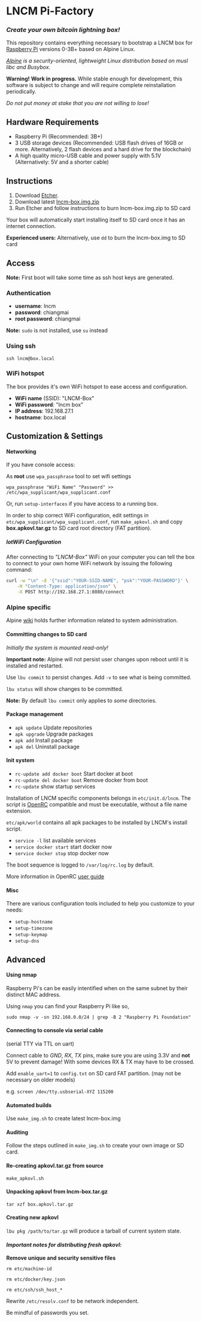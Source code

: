 # LNCM Pi-Factory
### _Create your own bitcoin lightning box!_

This repository contains everything necessary to bootstrap a LNCM box for [Raspberry Pi](https://www.raspberrypi.org) versions 0-3B+ based on Alpine Linux.

*[Alpine](https://alpinelinux.org) is a security-oriented, lightweight Linux distribution based on musl libc and Busybox.*

**Warning!** **Work in progress.** While stable enough for development, this software is subject to change and will require complete reinstallation periodically. 

*Do not put money at stake that you are not willing to lose!*

## Hardware Requirements

* Raspberry Pi (Recommended: 3B+)
* 3 USB storage devices (Recommended: USB flash drives of 16GB or more. Alternatively, 2 flash devices and a hard drive for the blockchain)
* A high quality micro-USB cable and power supply with 5.1V (Alternatively: 5V and a shorter cable)

## Instructions

1. Download [Etcher](https://www.balena.io/etcher/).
2. Download latest [lncm-box.img.zip](
https://github.com/lncm/pi-factory/releases/download/v0.4.0/lncm-box-v0.4.0.img.zip)
3. Run Etcher and follow instructions to burn lncm-box.img.zip to SD card

Your box will automatically start installing itself to SD card once it has an internet connection.

**Experienced users:** Alternatively, use `dd` to burn the lncm-box.img to SD card

## Access

**Note:** First boot will take some time as ssh host keys are generated.

### Authentication

- **username**: lncm
- **password**: chiangmai
- **root password**: chiangmai

**Note:** `sudo` is not installed, use `su` instead

### Using ssh
`ssh lncm@box.local`

### WiFi hotspot

The box provides it's own WiFi hotspot to ease access and configuration.

- **WiFi name** (SSID): "LNCM-Box"
- **WiFi password**: "lncm box"
- **IP address**: 192.168.27.1
- **hostname**: box.local

## Customization & Settings

#### Networking

If you have console access:

As **root** use `wpa_passphrase` tool to set wifi settings

`wpa_passphrase "WiFi Name" "Password" >> /etc/wpa_supplicant/wpa_supplicant.conf`

Or, run `setup-interfaces` if you have access to a running box.

In order to ship correct WiFi configuration, edit settings in `etc/wpa_supplicant/wpa_supplicant.conf`, run `make_apkovl.sh` and copy **box.apkovl.tar.gz** to SD card root directory (FAT partition).

##### IotWiFi Configuration

After connecting to _"LNCM-Box"_ WiFi on your computer you can tell the box to connect to your own home WiFi network by issuing the following command:

```bash
curl -w "\n" -d '{"ssid":"YOUR-SSID-NAME", "psk":"YOUR-PASSWORD"}' \
    -H "Content-Type: application/json" \
    -X POST http://192.168.27.1:8080/connect
```
### Alpine specific

Alpine [wiki](https://wiki.alpinelinux.org/) holds further information related to system administration.

#### Committing changes to SD card

*Initially the system is mounted read-only!*

**Important note:** Alpine will not persist user changes upon reboot until it is installed and restarted. 

Use `lbu commit` to persist changes. Add `-v` to see what is being committed.

`lbu status` will show changes to be committed.

**Note:** By default `lbu commit` only applies to *some* directories.

#### Package management

- `apk update` Update repositories 
- `apk upgrade` Upgrade packages
- `apk add` Install package 
- `apk del` Uninstall package 

#### Init system

- `rc-update add docker boot` Start docker at boot
- `rc-update del docker boot` Remove docker from boot
- `rc-update` show startup services

Installation of LNCM specific components belongs in `etc/init.d/lncm`. The script is [OpenRC](https://wiki.gentoo.org/wiki/OpenRC) compatible and must be executable, without a file name extension.

`etc/apk/world` contains all apk packages to be installed by LNCM's install script.

- `service -l` list available services
- `service docker start` start docker now
- `service docker stop` stop docker now

The boot sequence is logged to `/var/log/rc.log` by default.

More information in OpenRC [user guide](https://github.com/OpenRC/openrc/blob/master/user-guide.md)

#### Misc

There are various configuration tools included to help you customize to your needs:

- `setup-hostname` 
- `setup-timezone` 
- `setup-keymap` 
- `setup-dns`

## Advanced

#### Using nmap

Raspberry Pi's can be easily intentified when on the same subnet by their distinct MAC address.

Using `nmap` you can find your Raspberry Pi like so,

`sudo nmap -v -sn 192.168.0.0/24 | grep -B 2 "Raspberry Pi Foundation"`

#### Connecting to console via serial cable
(serial TTY via TTL on uart)

Connect cable to *GND*, *RX*, *TX* pins, make sure you are using 3.3V and **not** 5V to prevent damage! With some devices RX & TX may have to be crossed.

Add `enable_uart=1` to `config.txt` on SD card FAT partition. (may not be necessary on older models)

e.g. `screen /dev/tty.usbserial-XYZ 115200`

#### Automated builds

Use `make_img.sh` to create latest lncm-box.img

#### Auditing

Follow the steps outlined in `make_img.sh` to create your own image or SD card.

#### Re-creating apkovl.tar.gz from source

`make_apkovl.sh`

#### Unpacking apkovl from lncm-box.tar.gz

`tar xzf box.apkovl.tar.gz`

#### Creating new apkovl

`lbu pkg /path/to/tar.gz` will produce a tarball of current system state.

#### *Important notes for distributing fresh apkovl:*
 
**Remove unique and security sensitive files**
 
`rm etc/machine-id`

`rm etc/docker/key.json`

`rm etc/ssh/ssh_host_*`

Rewrite `/etc/resolv.conf` to be network independent.

Be mindful of passwords you set.
